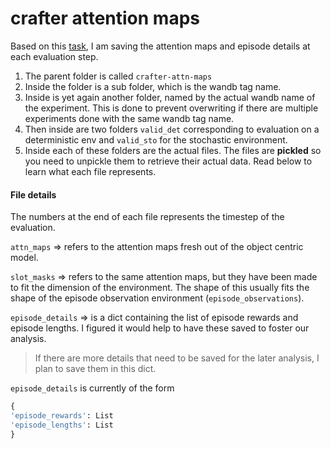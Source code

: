 # crafter attention maps

Based on this [task](https://www.notion.so/Work-on-metric-to-quantitatively-evaluate-attention-maps-9e85515a233f4426a92fb84e52fe4b26), I am saving the attention maps and episode details at each evaluation step.

1. The parent folder is called `crafter-attn-maps`
2. Inside the folder is a sub folder, which is the wandb tag name.
3. Inside is yet again another folder, named by the actual wandb name of the experiment. This is done to prevent overwriting if there are multiple experiments done with the same wandb tag name.
4. Then inside are two folders `valid_det` corresponding to evaluation on a deterministic env and `valid_sto` for the stochastic environment.
5. Inside each of these folders are the actual files. The files are **pickled** so you need to unpickle them to retrieve their actual data. Read below to learn what each file represents.

#### File details
The numbers at the end of each file represents the timestep of the evaluation.

`attn_maps` => refers to the attention maps fresh out of the object centric model.

`slot_masks` => refers to the same attention maps, but they have been made to fit the dimension of the environment. The shape of this usually fits the shape of the episode observation environment (`episode_observations`).

`episode_details` => is a dict containing the list of episode rewards and episode lengths. I figured it would help to have these saved to foster our analysis. 
> If there are more details that need to be saved for the later analysis, I plan to save them in this dict.

`episode_details` is currently of the form
```python
{
'episode_rewards': List
'episode_lengths': List
}
```